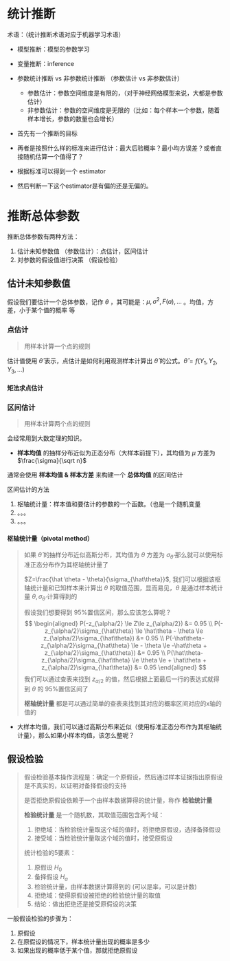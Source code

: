 # 统计推断

术语：（统计推断术语对应于机器学习术语）

* 模型推断：模型的参数学习
* 变量推断：inference
* 参数统计推断 vs 非参数统计推断 （参数估计 vs 非参数估计）
  * 参数估计：参数空间维度是有限的，（对于神经网络模型来说，大都是参数估计）
  * 非参数估计：参数的空间维度是无限的（比如：每个样本一个参数，随着样本增长，参数的数量也会增长）



* 首先有一个推断的目标
* 再者是按照什么样的标准来进行估计：最大后验概率？最小均方误差？或者直接随机估算一个值得了？
* 根据标准可以得到一个 estimator
* 然后判断一下这个estimator是有偏的还是无偏的。



# 推断总体参数

推断总体参数有两种方法：

1. 估计未知参数值 （参数估计）：点估计，区间估计
2. 对参数的假设值进行决策 （假设检验）

## 估计未知参数值

假设我们要估计一个总体参数，记作 $\theta$ ，其可能是：$\mu, \sigma^2, F(a), ...$ 。均值，方差，小于某个值的概率 等

### 点估计

> 用样本计算一个点的规则

估计值使用 $\hat \theta$ 表示，点估计是如何利用观测样本计算出 $\hat \theta$ 的公式。$\hat\theta=f(Y_1, Y_2, Y_3, ...)$ 

#### 矩法求点估计





### 区间估计

> 用样本计算两个点的规则

会经常用到大数定理的知识。

* **样本均值** 的抽样分布近似为正态分布（大样本前提下），其均值为 $\mu$ 方差为 $\frac{\sigma}{\sqrt n}$

通常会使用 **样本均值 & 样本方差** 来构建一个 **总体均值** 的区间估计



区间估计的方法

1. 枢轴统计量：样本值和要估计的参数的一个函数。（也是一个随机变量
2. 。。。
3. 。。。



#### 枢轴统计量（pivotal method）

> 如果 $\hat\theta$ 的抽样分布近似高斯分布，其均值为 $\theta$ 方差为 $\sigma_{\hat \theta}$ 那么就可以使用标准正态分布作为其枢轴统计量了
>
> $Z=\frac{\hat \theta - \theta}{\sigma_{\hat\theta}}$, 我们可以根据该枢轴统计量和已知样本来计算出 $\theta$ 的取值范围，显而易见，$\theta$ 是通过样本统计量 $\theta, \sigma_{\hat\theta}$ 计算得到的
>
> 假设我们想要得到 95%置信区间，那么应该怎么算呢？
> $$
> \begin{aligned}
> P(-z_{\alpha/2} \le Z\le z_{\alpha/2}) &= 0.95 \\
> P(-z_{\alpha/2}\sigma_{\hat\theta} \le \hat\theta - \theta \le z_{\alpha/2}\sigma_{\hat\theta}) &= 0.95 \\
> P(-\hat\theta-z_{\alpha/2}\sigma_{\hat\theta} \le  - \theta \le -\hat\theta + z_{\alpha/2}\sigma_{\hat\theta}) &= 0.95 \\
> P(\hat\theta-z_{\alpha/2}\sigma_{\hat\theta} \le  \theta \le + \hat\theta + z_{\alpha/2}\sigma_{\hat\theta}) &= 0.95
> \end{aligned}
> $$
> 我们可以通过查表来找到 $z_{\alpha/2}$ 的值，然后根据上面最后一行的表达式就得到 $\theta$ 的 95%置信区间了
>
> **枢轴统计量** 都是可以通过简单的查表来找到其对应的概率区间对应的x轴的值的

* 大样本均值，我们可以通过高斯分布来近似（使用标准正态分布作为其枢轴统计量），那么如果小样本均值，该怎么整呢？

> 





## 假设检验

> 假设检验基本操作流程是：确定一个原假设，然后通过样本证据指出原假设是不真实的，以证明对备择假设的支持
>
> 是否拒绝原假设依赖于一个由样本数据算得的统计量，称作 **检验统计量**
>
> **检验统计量** 是一个随机数，其取值范围包含两个域：
>
> 1. 拒绝域：当检验统计量取这个域的值时，将拒绝原假设，选择备择假设
> 2. 接受域：当检验统计量取这个域的值时，接受原假设
>
> 统计检验的5要素：
>
> 1. 原假设 $H_0$
> 2. 备择假设 $H_a$
> 3. 检验统计量，由样本数据计算得到的 (可以是率，可以是计数)
> 4. 拒绝域：使得原假设被拒绝的检验统计量的取值
> 5. 结论：做出拒绝还是接受原假设的决策



一般假设检验的步骤为：

1. 原假设
2. 在原假设的情况下，样本统计量出现的概率是多少
3. 如果出现的概率低于某个值，那就拒绝原假设



